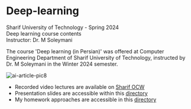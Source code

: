 # Deep-learning
Sharif University of Technology - Spring 2024        
Deep learning course contents           
Instructor: Dr. M Soleymani       

The course 'Deep learning (in Persian)' was offered at Computer Engineering Department of Sharif University of Technology, instructed by Dr. M Soleymani in the Winter 2024 semester.           

![ai-article-pic8](https://github.com/amirezzati/deep-learning/assets/62298323/5e77799e-83c4-4bfa-aee4-fb026279b525)         

- Recorded video lectures are available on [Sharif OCW](https://ocw.sharif.edu/course/id/532/%DB%8C%D8%A7%D8%AF%DA%AF%DB%8C%D8%B1%DB%8C-%DA%98%D8%B1%D9%81)
- Presentation slides are accessible within this [directory](https://github.com/amirezzati/deep-learning/tree/main/slides)
- My homework approaches are accessible in this [directory](https://github.com/amirezzati/deep-learning/tree/main/homeworks)


